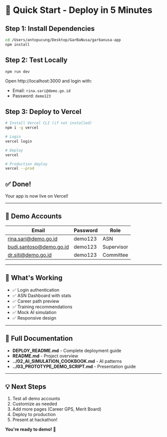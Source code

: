 # 🚀 Quick Start - Deploy in 5 Minutes

## Step 1: Install Dependencies

```bash
cd /Users/antopucung/Desktop/GarBaNusa/garbanusa-app
npm install
```

## Step 2: Test Locally

```bash
npm run dev
```

Open http://localhost:3000 and login with:
- Email: `rina.sari@demo.go.id`
- Password: `demo123`

## Step 3: Deploy to Vercel

```bash
# Install Vercel CLI (if not installed)
npm i -g vercel

# Login
vercel login

# Deploy
vercel

# Production deploy
vercel --prod
```

## ✅ Done!

Your app is now live on Vercel!

---

## 📱 Demo Accounts

| Email | Password | Role |
|-------|----------|------|
| rina.sari@demo.go.id | demo123 | ASN |
| budi.santoso@demo.go.id | demo123 | Supervisor |
| dr.siti@demo.go.id | demo123 | Committee |

---

## 🎯 What's Working

- ✅ Login authentication
- ✅ ASN Dashboard with stats
- ✅ Career path preview
- ✅ Training recommendations
- ✅ Mock AI simulation
- ✅ Responsive design

---

## 📖 Full Documentation

- **DEPLOY_README.md** - Complete deployment guide
- **README.md** - Project overview
- **../02_AI_SIMULATION_COOKBOOK.md** - AI patterns
- **../03_PROTOTYPE_DEMO_SCRIPT.md** - Presentation guide

---

## 💡 Next Steps

1. Test all demo accounts
2. Customize as needed
3. Add more pages (Career GPS, Merit Board)
4. Deploy to production
5. Present at hackathon!

**You're ready to demo! 🎉**
